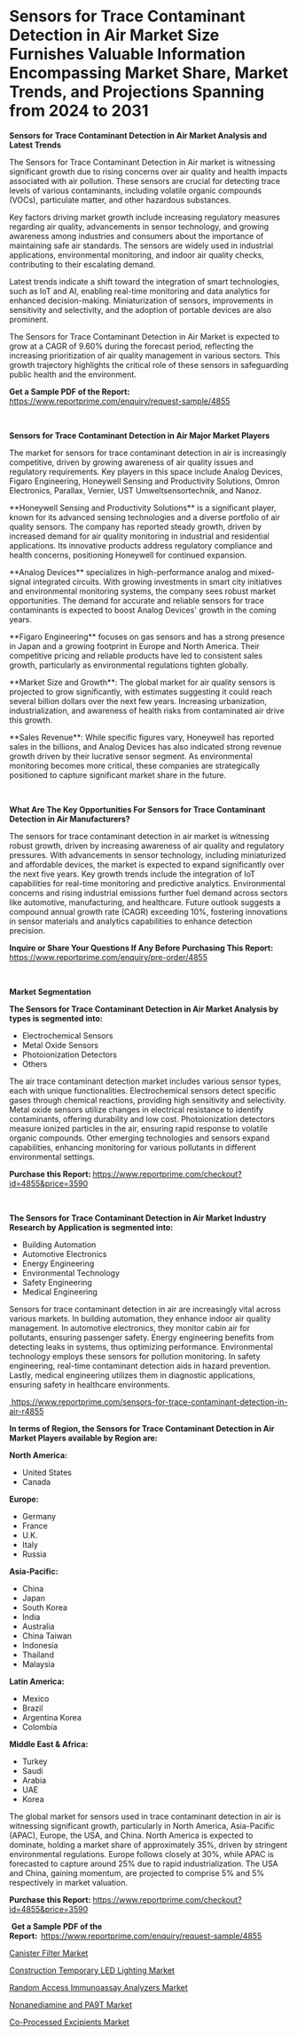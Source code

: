 <p><h1>Sensors for Trace Contaminant Detection in Air Market Size Furnishes Valuable Information Encompassing Market Share, Market Trends, and Projections Spanning from 2024 to 2031</h1></p><p><strong>Sensors for Trace Contaminant Detection in Air Market Analysis and Latest Trends</strong></p>
<p><p>The Sensors for Trace Contaminant Detection in Air market is witnessing significant growth due to rising concerns over air quality and health impacts associated with air pollution. These sensors are crucial for detecting trace levels of various contaminants, including volatile organic compounds (VOCs), particulate matter, and other hazardous substances. </p><p>Key factors driving market growth include increasing regulatory measures regarding air quality, advancements in sensor technology, and growing awareness among industries and consumers about the importance of maintaining safe air standards. The sensors are widely used in industrial applications, environmental monitoring, and indoor air quality checks, contributing to their escalating demand.</p><p>Latest trends indicate a shift toward the integration of smart technologies, such as IoT and AI, enabling real-time monitoring and data analytics for enhanced decision-making. Miniaturization of sensors, improvements in sensitivity and selectivity, and the adoption of portable devices are also prominent. </p><p>The Sensors for Trace Contaminant Detection in Air Market is expected to grow at a CAGR of 9.60% during the forecast period, reflecting the increasing prioritization of air quality management in various sectors. This growth trajectory highlights the critical role of these sensors in safeguarding public health and the environment.</p></p>
<p><strong>Get a Sample PDF of the Report:&nbsp;</strong> <a href="https://www.reportprime.com/enquiry/request-sample/4855">https://www.reportprime.com/enquiry/request-sample/4855</a></p>
<p>&nbsp;</p>
<p><strong>Sensors for Trace Contaminant Detection in Air Major Market Players</strong></p>
<p><p>The market for sensors for trace contaminant detection in air is increasingly competitive, driven by growing awareness of air quality issues and regulatory requirements. Key players in this space include Analog Devices, Figaro Engineering, Honeywell Sensing and Productivity Solutions, Omron Electronics, Parallax, Vernier, UST Umweltsensortechnik, and Nanoz.</p><p>**Honeywell Sensing and Productivity Solutions** is a significant player, known for its advanced sensing technologies and a diverse portfolio of air quality sensors. The company has reported steady growth, driven by increased demand for air quality monitoring in industrial and residential applications. Its innovative products address regulatory compliance and health concerns, positioning Honeywell for continued expansion.</p><p>**Analog Devices** specializes in high-performance analog and mixed-signal integrated circuits. With growing investments in smart city initiatives and environmental monitoring systems, the company sees robust market opportunities. The demand for accurate and reliable sensors for trace contaminants is expected to boost Analog Devices' growth in the coming years.</p><p>**Figaro Engineering** focuses on gas sensors and has a strong presence in Japan and a growing footprint in Europe and North America. Their competitive pricing and reliable products have led to consistent sales growth, particularly as environmental regulations tighten globally.</p><p>**Market Size and Growth**: The global market for air quality sensors is projected to grow significantly, with estimates suggesting it could reach several billion dollars over the next few years. Increasing urbanization, industrialization, and awareness of health risks from contaminated air drive this growth.</p><p>**Sales Revenue**: While specific figures vary, Honeywell has reported sales in the billions, and Analog Devices has also indicated strong revenue growth driven by their lucrative sensor segment. As environmental monitoring becomes more critical, these companies are strategically positioned to capture significant market share in the future.</p></p>
<p>&nbsp;</p>
<p><strong>What Are The Key Opportunities For Sensors for Trace Contaminant Detection in Air Manufacturers?</strong></p>
<p><p>The sensors for trace contaminant detection in air market is witnessing robust growth, driven by increasing awareness of air quality and regulatory pressures. With advancements in sensor technology, including miniaturized and affordable devices, the market is expected to expand significantly over the next five years. Key growth trends include the integration of IoT capabilities for real-time monitoring and predictive analytics. Environmental concerns and rising industrial emissions further fuel demand across sectors like automotive, manufacturing, and healthcare. Future outlook suggests a compound annual growth rate (CAGR) exceeding 10%, fostering innovations in sensor materials and analytics capabilities to enhance detection precision.</p></p>
<p><strong>Inquire or Share Your Questions If Any Before Purchasing This Report:</strong> <a href="https://www.reportprime.com/enquiry/pre-order/4855">https://www.reportprime.com/enquiry/pre-order/4855</a></p>
<p>&nbsp;</p>
<p><strong>Market Segmentation</strong></p>
<p><strong>The Sensors for Trace Contaminant Detection in Air Market Analysis by types is segmented into:</strong></p>
<p><ul><li>Electrochemical Sensors</li><li>Metal Oxide Sensors</li><li>Photoionization Detectors</li><li>Others</li></ul></p>
<p><p>The air trace contaminant detection market includes various sensor types, each with unique functionalities. Electrochemical sensors detect specific gases through chemical reactions, providing high sensitivity and selectivity. Metal oxide sensors utilize changes in electrical resistance to identify contaminants, offering durability and low cost. Photoionization detectors measure ionized particles in the air, ensuring rapid response to volatile organic compounds. Other emerging technologies and sensors expand capabilities, enhancing monitoring for various pollutants in different environmental settings.</p></p>
<p><strong>Purchase this Report:&nbsp;</strong><a href="https://www.reportprime.com/checkout?id=4855&price=3590">https://www.reportprime.com/checkout?id=4855&price=3590</a></p>
<p>&nbsp;</p>
<p><strong>The Sensors for Trace Contaminant Detection in Air Market Industry Research by Application is segmented into:</strong></p>
<p><ul><li>Building Automation</li><li>Automotive Electronics</li><li>Energy Engineering</li><li>Environmental Technology</li><li>Safety Engineering</li><li>Medical Engineering</li></ul></p>
<p><p>Sensors for trace contaminant detection in air are increasingly vital across various markets. In building automation, they enhance indoor air quality management. In automotive electronics, they monitor cabin air for pollutants, ensuring passenger safety. Energy engineering benefits from detecting leaks in systems, thus optimizing performance. Environmental technology employs these sensors for pollution monitoring. In safety engineering, real-time contaminant detection aids in hazard prevention. Lastly, medical engineering utilizes them in diagnostic applications, ensuring safety in healthcare environments.</p></p>
<p><a href="https://www.reportprime.com/sensors-for-trace-contaminant-detection-in-air-r4855">&nbsp;https://www.reportprime.com/sensors-for-trace-contaminant-detection-in-air-r4855</a></p>
<p><strong>In terms of Region, the Sensors for Trace Contaminant Detection in Air Market Players available by Region are:</strong></p>
<p>
    <p> <strong> North America: </strong>
        <ul>
            <li>United States</li>
            <li>Canada</li>
        </ul>
        </p> 
    <p> <strong> Europe: </strong>
        <ul>
            <li>Germany</li>
            <li>France</li>
            <li>U.K.</li>
            <li>Italy</li>
            <li>Russia</li>
        </ul>
        </p> 
    <p> <strong> Asia-Pacific: </strong>
        <ul>
            <li>China</li>
            <li>Japan</li>
            <li>South Korea</li>
            <li>India</li>
            <li>Australia</li>
            <li>China Taiwan</li>
            <li>Indonesia</li>
            <li>Thailand</li>
            <li>Malaysia</li>
        </ul>
        </p> 
    <p> <strong> Latin America: </strong>
        <ul>
            <li>Mexico</li>
            <li>Brazil</li>
            <li>Argentina Korea</li>
            <li>Colombia</li>
        </ul>
        </p> 
    <p> <strong> Middle East & Africa: </strong>
        <ul>
            <li>Turkey</li>
            <li>Saudi</li>
            <li>Arabia</li>
            <li>UAE</li>
            <li>Korea</li>
        </ul>
    </p>
    </p>
<p><p>The global market for sensors used in trace contaminant detection in air is witnessing significant growth, particularly in North America, Asia-Pacific (APAC), Europe, the USA, and China. North America is expected to dominate, holding a market share of approximately 35%, driven by stringent environmental regulations. Europe follows closely at 30%, while APAC is forecasted to capture around 25% due to rapid industrialization. The USA and China, gaining momentum, are projected to comprise 5% and 5% respectively in market valuation.</p></p>
<p><strong>Purchase this Report: </strong><a href="https://www.reportprime.com/checkout?id=4855&price=3590">https://www.reportprime.com/checkout?id=4855&price=3590</a></p>
<p>&nbsp;<strong>Get a Sample PDF of the Report:&nbsp;&nbsp;</strong><a href="https://www.reportprime.com/enquiry/request-sample/4855">https://www.reportprime.com/enquiry/request-sample/4855</a></p>
<p><strong></strong></p>
<p><p><a href="https://www.linkedin.com/pulse/global-canister-filter-market-opportunities-forecast-period-otmkc?trackingId=j0fhvYikR5u4EbRzbAz5yA%3D%3D">Canister Filter Market</a></p><p><a href="https://github.com/MonroeBullock54/Market-Research-Report-List-1/blob/main/construction-temporary-led-lighting-market.md">Construction Temporary LED Lighting Market</a></p><p><a href="https://www.linkedin.com/pulse/random-access-immunoassay-analyzers-market-evolution-global-gyt5e?trackingId=SLKwvdV3SgeWiew6P7dYWw%3D%3D">Random Access Immunoassay Analyzers Market</a></p><p><a href="https://issuu.com/reportprime-2/docs/nonanediamine-and-pa9t-market-size-_53bcd124c2116f">Nonanediamine and PA9T Market</a></p><p><a href="https://issuu.com/reportprime-2/docs/co-processed-excipients-market-size_6bbe28a0665346">Co-Processed Excipients Market</a></p></p>